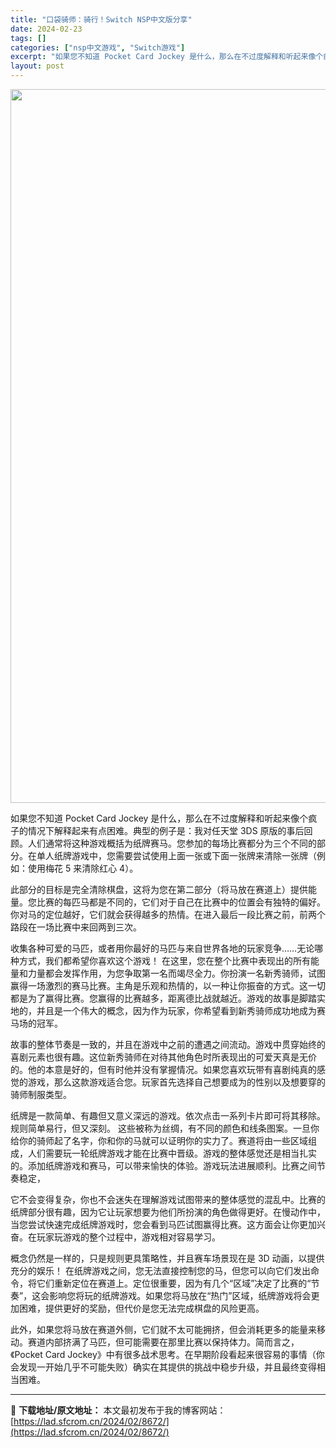 ```yaml
---
title: "口袋骑师：骑行！Switch NSP中文版分享"
date: 2024-02-23
tags: []
categories: ["nsp中文游戏", "Switch游戏"]
excerpt: "如果您不知道 Pocket Card Jockey 是什么，那么在不过度解释和听起来像个疯子的情况下解释起来有点困难。典型的例子是：我对任天堂 3DS 原版的事后回顾。人们通常将这种游戏概括为纸牌赛马。您参加的每场比赛都分为三个不同的部分。在单人纸牌游戏中，您需要尝试使用上面一张或下面一张牌来清除一&hellip;"
layout: post
---
```


<img class="size-full wp-image-8673 aligncenter" src="https://lad.sfcrom.cn/wp-content/uploads/2024/02/2024022304275582.webp" alt="" width="700" height="1142" />

如果您不知道 Pocket Card Jockey 是什么，那么在不过度解释和听起来像个疯子的情况下解释起来有点困难。典型的例子是：我对任天堂 3DS 原版的事后回顾。人们通常将这种游戏概括为纸牌赛马。您参加的每场比赛都分为三个不同的部分。在单人纸牌游戏中，您需要尝试使用上面一张或下面一张牌来清除一张牌（例如：使用梅花 5 来清除红心 4）。

此部分的目标是完全清除棋盘，这将为您在第二部分（将马放在赛道上）提供能量。您比赛的每匹马都是不同的，它们对于自己在比赛中的位置会有独特的偏好。你对马的定位越好，它们就会获得越多的热情。在进入最后一段比赛之前，前两个路段在一场比赛中来回两到三次。

收集各种可爱的马匹，或者用你最好的马匹与来自世界各地的玩家竞争……无论哪种方式，我们都希望你喜欢这个游戏！
在这里，您在整个比赛中表现出的所有能量和力量都会发挥作用，为您争取第一名而竭尽全力。你扮演一名新秀骑师，试图赢得一场激烈的赛马比赛。主角是乐观和热情的，以一种让你振奋的方式。这一切都是为了赢得比赛。您赢得的比赛越多，距离德比战就越近。游戏的故事是脚踏实地的，并且是一个伟大的概念，因为作为玩家，你希望看到新秀骑师成功地成为赛马场的冠军。

故事的整体节奏是一致的，并且在游戏中之前的遭遇之间流动。游戏中贯穿始终的喜剧元素也很有趣。这位新秀骑师在对待其他角色时所表现出的可爱天真是无价的。他的本意是好的，但有时他并没有掌握情况。如果您喜欢玩带有喜剧纯真的感觉的游戏，那么这款游戏适合您。玩家首先选择自己想要成为的性别以及想要穿的骑师制服类型。

纸牌是一款简单、有趣但又意义深远的游戏。依次点击一系列卡片即可将其移除。规则简单易行，但又深刻。
这些被称为丝绸，有不同的颜色和线条图案。一旦你给你的骑师起了名字，你和你的马就可以证明你的实力了。赛道将由一些区域组成，人们需要玩一轮纸牌游戏才能在比赛中晋级。游戏的整体感觉还是相当扎实的。添加纸牌游戏和赛马，可以带来愉快的体验。游戏玩法进展顺利。比赛之间节奏稳定，

它不会变得复杂，你也不会迷失在理解游戏试图带来的整体感觉的混乱中。比赛的纸牌部分很有趣，因为它让玩家想要为他们所扮演的角色做得更好。在慢动作中，当您尝试快速完成纸牌游戏时，您会看到马匹试图赢得比赛。这方面会让你更加兴奋。在玩家玩游戏的整个过程中，游戏相对容易学习。

概念仍然是一样的，只是规则更具策略性，并且赛车场景现在是 3D 动画，以提供充分的娱乐！
在纸牌游戏之间，您无法直接控制您的马，但您可以向它们发出命令，将它们重新定位在赛道上。定位很重要，因为有几个“区域”决定了比赛的“节奏”，这会影响您将玩的纸牌游戏。如果您将马放在“热门”区域，纸牌游戏将会更加困难，提供更好的奖励，但代价是您无法完成棋盘的风险更高。

此外，如果您将马放在赛道外侧，它们就不太可能拥挤，但会消耗更多的能量来移动。赛道内部挤满了马匹，但可能需要在那里比赛以保持体力。简而言之，《Pocket Card Jockey》中有很多战术思考。在早期阶段看起来很容易的事情（你会发现一开始几乎不可能失败）确实在其提供的挑战中稳步升级，并且最终变得相当困难。

---
📖 **下载地址/原文地址：** 本文最初发布于我的博客网站：[https://lad.sfcrom.cn/2024/02/8672/](https://lad.sfcrom.cn/2024/02/8672/)
